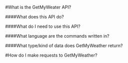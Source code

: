 #What is the GetMyWeater API?

####What does this API do?

####What do I need to use this API?

####What language are the commands written in?

####What type/kind of data does GetMyWeather return?



#How do I make requests to GetMyWeather?


